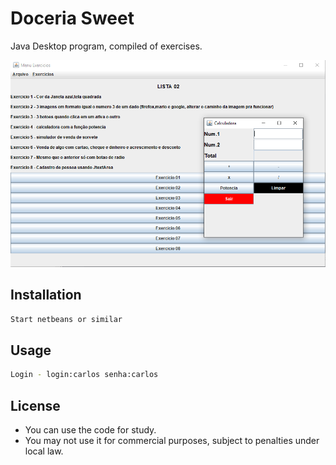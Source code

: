 # Doceria Sweet

Java Desktop program, compiled of exercises.

![](readme/1.png)

## Installation


```bash
Start netbeans or similar
```

## Usage

```bash
Login - login:carlos senha:carlos
```


## License
- You can use the code for study.
- You may not use it for commercial purposes, subject to penalties under local law.

